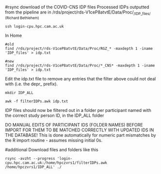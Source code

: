 #rsync download of the COVID-CNS IDP files
Processed IDPs outputted from the pipeline are in /rds/project/rds-V1ceP8atvtE/Data/Proc/<sub>/IDP_files/ (Richard Bethlehem)

    ssh login-cpu.hpc.cam.ac.uk
    
In Home
    
    #old
    find /rds/project/rds-V1ceP8atvtE/Data/Proc/RGZ_* -maxdepth 1 -iname 'IDP_files' > idp.txt
    
    #new
    find /rds/project/rds-V1ceP8atvtE/Data/Proc/*_CNS* -maxdepth 1 -iname 'IDP_files' > idp.txt
    
Edit the idp.txt file to remove any entries that the filter above could not deal with (i.e. the depr_ prefix).
    
    mkdir IDP_ALL
    
    awk -f filterIDPs.awk idp.txt
    
IDP files should now be filtered out in a folder per participant named with the correct study person ID, in the IDP_ALL folder

DO MANUAL EDITS OF PARTICIPANT IDS (FOLDER NAMES) BEFORE IMPORT FOR THEM TO BE MATCHED CORRECTLY WITH UPDATED IDS IN THE DATABASE! This is done automatically for numeric part mismatches by the R import routine - assumes missing initial 0s.


#additional
Download files and folders like this

    rsync -avzht --progress 'login-cpu.hpc.cam.ac.uk:/home/hpczvrs1/filterIDPs.awk /home/hpczvrs1/IDP_ALL' ./
